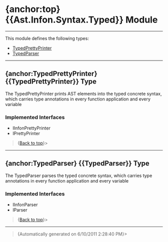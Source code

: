 # {anchor:top} {{Ast.Infon.Syntax.Typed}} Module
----
This module defines the following types:
* [TypedPrettyPrinter](Ast.Infon.Syntax.Typed-Module#TypedPrettyPrinter)
* [TypedParser](Ast.Infon.Syntax.Typed-Module#TypedParser)
----
## {anchor:TypedPrettyPrinter} {{TypedPrettyPrinter}} Type
The TypedPrettyPrinter prints AST elements into the typed concrete syntax, which carries type annotations in every function application and every  variable

### Implemented Interfaces
* IInfonPrettyPrinter
* IPrettyPrinter
>{[Back to top](#top)}>
----
## {anchor:TypedParser} {{TypedParser}} Type
The TypedParser parses the typed concrete syntax, which carries type  annotations in every function application and every variable

### Implemented Interfaces
* IInfonParser
* IParser
>{[Back to top](#top)}>
----
>{Automatically generated on 6/10/2011 2:28:40 PM}>
